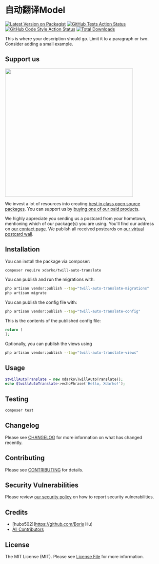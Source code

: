 # 自动翻译Model

[![Latest Version on Packagist](https://img.shields.io/packagist/v/xdarko/twill-auto-translate.svg?style=flat-square)](https://packagist.org/packages/xdarko/twill-auto-translate)
[![GitHub Tests Action Status](https://img.shields.io/github/workflow/status/xdarko/twill-auto-translate/run-tests?label=tests)](https://github.com/xdarko/twill-auto-translate/actions?query=workflow%3Arun-tests+branch%3Amain)
[![GitHub Code Style Action Status](https://img.shields.io/github/workflow/status/xdarko/twill-auto-translate/Fix%20PHP%20code%20style%20issues?label=code%20style)](https://github.com/xdarko/twill-auto-translate/actions?query=workflow%3A"Fix+PHP+code+style+issues"+branch%3Amain)
[![Total Downloads](https://img.shields.io/packagist/dt/xdarko/twill-auto-translate.svg?style=flat-square)](https://packagist.org/packages/xdarko/twill-auto-translate)

This is where your description should go. Limit it to a paragraph or two. Consider adding a small example.

## Support us

[<img src="https://github-ads.s3.eu-central-1.amazonaws.com/twill-auto-translate.jpg?t=1" width="419px" />](https://spatie.be/github-ad-click/twill-auto-translate)

We invest a lot of resources into creating [best in class open source packages](https://spatie.be/open-source). You can support us by [buying one of our paid products](https://spatie.be/open-source/support-us).

We highly appreciate you sending us a postcard from your hometown, mentioning which of our package(s) you are using. You'll find our address on [our contact page](https://spatie.be/about-us). We publish all received postcards on [our virtual postcard wall](https://spatie.be/open-source/postcards).

## Installation

You can install the package via composer:

```bash
composer require xdarko/twill-auto-translate
```

You can publish and run the migrations with:

```bash
php artisan vendor:publish --tag="twill-auto-translate-migrations"
php artisan migrate
```

You can publish the config file with:

```bash
php artisan vendor:publish --tag="twill-auto-translate-config"
```

This is the contents of the published config file:

```php
return [
];
```

Optionally, you can publish the views using

```bash
php artisan vendor:publish --tag="twill-auto-translate-views"
```

## Usage

```php
$twillAutoTranslate = new Xdarko\TwillAutoTranslate();
echo $twillAutoTranslate->echoPhrase('Hello, Xdarko!');
```

## Testing

```bash
composer test
```

## Changelog

Please see [CHANGELOG](CHANGELOG.md) for more information on what has changed recently.

## Contributing

Please see [CONTRIBUTING](CONTRIBUTING.md) for details.

## Security Vulnerabilities

Please review [our security policy](../../security/policy) on how to report security vulnerabilities.

## Credits

- [hubo502](https://github.com/Boris Hu)
- [All Contributors](../../contributors)

## License

The MIT License (MIT). Please see [License File](LICENSE.md) for more information.
